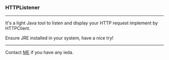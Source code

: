 ### HTTPListener
***
It's a light Java tool to listen and display your HTTP request implement by HTTPClient.

Ensure JRE installed in your system, have a nice try!
***
Contact [ME](mailto:lorain.su@gmail.com) if you have any ieda.
